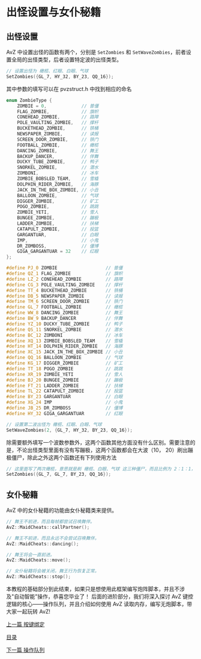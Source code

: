 <!--
 * @Coding: utf-8
 * @Author: vector-wlc
 * @Date: 2021-09-25 19:21:57
 * @Description: 
-->

# 出怪设置与女仆秘籍

## 出怪设置
AvZ 中设置出怪的函数有两个，分别是 `SetZombies` 和 `SetWaveZombies`，前者设置全局的出怪类型，后者设置特定波的出怪类型。


```C++
// 设置出怪为 橄榄、红眼、白眼、气球
SetZombies({GL_7, HY_32, BY_23, QQ_16});
```

其中参数的填写可以在 pvzstruct.h 中找到相应的命名

```C++
enum ZombieType {
    ZOMBIE = 0,             // 普僵
    FLAG_ZOMBIE,            // 旗帜
    CONEHEAD_ZOMBIE,        // 路障
    POLE_VAULTING_ZOMBIE,   // 撑杆
    BUCKETHEAD_ZOMBIE,      // 铁桶
    NEWSPAPER_ZOMBIE,       // 读报
    SCREEN_DOOR_ZOMBIE,     // 铁门
    FOOTBALL_ZOMBIE,        // 橄榄
    DANCING_ZOMBIE,         // 舞王
    BACKUP_DANCER,          // 伴舞
    DUCKY_TUBE_ZOMBIE,      // 鸭子
    SNORKEL_ZOMBIE,         // 潜水
    ZOMBONI,                // 冰车
    ZOMBIE_BOBSLED_TEAM,    // 雪橇
    DOLPHIN_RIDER_ZOMBIE,   // 海豚
    JACK_IN_THE_BOX_ZOMBIE, // 小丑
    BALLOON_ZOMBIE,         // 气球
    DIGGER_ZOMBIE,          // 矿工
    POGO_ZOMBIE,            // 跳跳
    ZOMBIE_YETI,            // 雪人
    BUNGEE_ZOMBIE,          // 蹦极
    LADDER_ZOMBIE,          // 扶梯
    CATAPULT_ZOMBIE,        // 投篮
    GARGANTUAR,             // 白眼
    IMP,                    // 小鬼
    DR_ZOMBOSS,             // 僵博
    GIGA_GARGANTUAR = 32    // 红眼
};

#define PJ_0 ZOMBIE                  // 普僵
#define QZ_1 FLAG_ZOMBIE             // 旗帜
#define LZ_2 CONEHEAD_ZOMBIE         // 路障
#define CG_3 POLE_VAULTING_ZOMBIE    // 撑杆
#define TT_4 BUCKETHEAD_ZOMBIE       // 铁桶
#define DB_5 NEWSPAPER_ZOMBIE        // 读报
#define TM_6 SCREEN_DOOR_ZOMBIE      // 铁门
#define GL_7 FOOTBALL_ZOMBIE         // 橄榄
#define WW_8 DANCING_ZOMBIE          // 舞王
#define BW_9 BACKUP_DANCER           // 伴舞
#define YZ_10 DUCKY_TUBE_ZOMBIE      // 鸭子
#define QS_11 SNORKEL_ZOMBIE         // 潜水
#define BC_12 ZOMBONI                // 冰车
#define XQ_13 ZOMBIE_BOBSLED_TEAM    // 雪橇
#define HT_14 DOLPHIN_RIDER_ZOMBIE   // 海豚
#define XC_15 JACK_IN_THE_BOX_ZOMBIE // 小丑
#define QQ_16 BALLOON_ZOMBIE         // 气球
#define KG_17 DIGGER_ZOMBIE          // 矿工
#define TT_18 POGO_ZOMBIE            // 跳跳
#define XR_19 ZOMBIE_YETI            // 雪人
#define BJ_20 BUNGEE_ZOMBIE          // 蹦极
#define FT_21 LADDER_ZOMBIE          // 扶梯
#define TL_22 CATAPULT_ZOMBIE        // 投篮
#define BY_23 GARGANTUAR             // 白眼
#define XG_24 IMP                    // 小鬼
#define JB_25 DR_ZOMBOSS             // 僵博
#define HY_32 GIGA_GARGANTUAR        // 红眼
```

```C++
// 设置第二波出怪为 橄榄、红眼、白眼、气球
SetWaveZombies(2, {GL_7, HY_32, BY_23, QQ_16});
```
除需要额外填写一个波数参数外，这两个函数其他方面没有什么区别。需要注意的是，不论出怪类型里面有没有写蹦极，这两个函数都会在大波（10， 20）刷出蹦极僵尸，除此之外这两个函数还有下列使用方法

```C++
// 这里面写了两次橄榄，意思就是刷 橄榄、白眼、气球 这三种僵尸，而且比例为 2：1：1，SetWaveZombies 同理。
SetZombies({GL_7, GL_7, BY_23, QQ_16});
```

## 女仆秘籍

AvZ 中的女仆秘籍的功能由女仆秘籍类来提供。

```C++
// 舞王不前进，而且每帧都尝试召唤舞伴。
AvZ::MaidCheats::callPartner();

// 舞王不前进，而且永远不会尝试召唤舞伴。
AvZ::MaidCheats::dancing();

// 舞王将会一直前进。
AvZ::MaidCheats::move();

// 女仆秘籍将会被关闭，舞王行为恢复正常。
AvZ::MaidCheats::stop();
```
本教程的基础部分到此结束，如果只是想使用此框架编写炮阵脚本，并且不涉及"自动智能"操作，恭喜您毕业了！
后面的进阶部分，我们将深入探讨 AvZ 键控逻辑的核心——操作队列，并且介绍如何使用 AvZ 读取内存，编写无炮脚本，带大家一起玩转 AvZ! 


[上一篇 按键绑定](./key_connect.md)

[目录](../catalogue.md)

[下一篇 操作队列](../advance/time_operate.md)